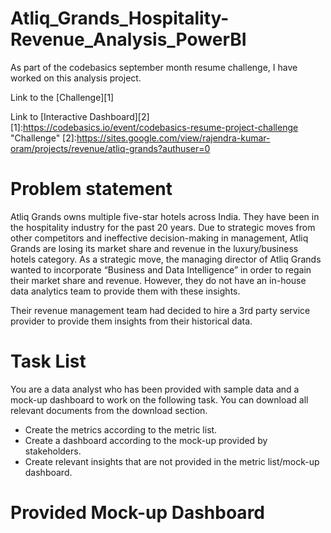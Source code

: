 # Atliq_Grands_Hospitality-Revenue_Analysis_PowerBI
As part of the codebasics september month resume challenge, I have worked on this analysis project.

Link to the [Challenge][1]

Link to [Interactive Dashboard][2]
[1]:https://codebasics.io/event/codebasics-resume-project-challenge "Challenge"
[2]:https://sites.google.com/view/rajendra-kumar-oram/projects/revenue/atliq-grands?authuser=0

# Problem statement
Atliq Grands owns multiple five-star hotels across India. They have been in the hospitality industry for the past 20 years. Due to strategic moves from other competitors and ineffective decision-making in management, Atliq Grands are losing its market share and revenue in the luxury/business hotels category. As a strategic move, the managing director of Atliq Grands wanted to incorporate “Business and Data Intelligence” in order to regain their market share and revenue. However, they do not have an in-house data analytics team to provide them with these insights.

Their revenue management team had decided to hire a 3rd party service provider to provide them insights from their historical data.

# Task List
You are a data analyst who has been provided with sample data and a mock-up dashboard to work on the following task. You can download all relevant documents from the download section.

* Create the metrics according to the metric list.
* Create a dashboard according to the mock-up provided by stakeholders.
* Create relevant insights that are not provided in the metric list/mock-up dashboard.

# Provided Mock-up Dashboard

